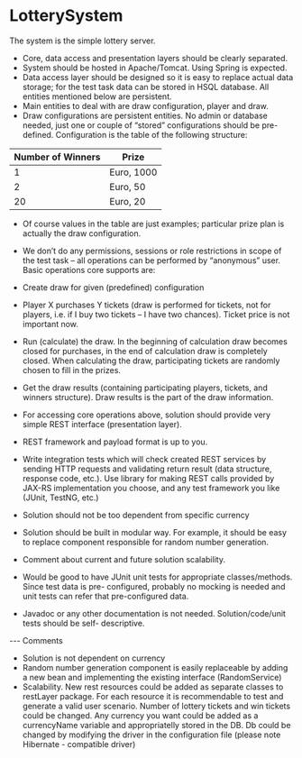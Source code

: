 LotterySystem
=============

The system is the simple lottery server.

- Core, data access and presentation layers should be clearly separated.
- System should be hosted in Apache/Tomcat. Using Spring is expected.
- Data access layer should be designed so it is easy to replace actual data storage; for the test task
 data can be stored in HSQL database. All entities mentioned below are persistent.
- Main entities to deal with are draw configuration, player and draw.
- Draw configurations are persistent entities. No admin or database needed, just one or couple of
 “stored” configurations should be pre-defined. Configuration is the table of the following structure:


| Number of Winners | Prize   |   
|-------------|---------------|  
| 1 | Euro, 1000| 
| 2 | Euro, 50 | 
| 20| Euro, 20 |


- Of course values in the table are just examples; particular prize plan is actually the draw
configuration.

- We don’t do any permissions, sessions or role restrictions in scope of the test task – all operations
  can be performed by “anonymous” user. Basic operations core supports are:
- Create draw for given (predefined) configuration
- Player X purchases Y tickets (draw is performed for tickets, not for players, i.e. if I buy two
  tickets – I have two chances). Ticket price is not important now.
- Run (calculate) the draw. In the beginning of calculation draw becomes closed for purchases,
  in the end of calculation draw is completely closed. When calculating the draw, participating
  tickets are randomly chosen to fill in the prizes.
- Get the draw results (containing participating players, tickets, and winners structure). Draw
  results is the part of the draw information.

- For accessing core operations above, solution should provide very simple REST interface
  (presentation layer). 
- REST framework and payload format is up to you.
- Write integration tests which will check created REST services by sending HTTP requests and
  validating return result (data structure, response code, etc.). Use library for making REST calls
  provided by JAX-RS implementation you choose, and any test framework you like (JUnit, TestNG,
  etc.)
- Solution should not be too dependent from specific currency
- Solution should be built in modular way. For example, it should be easy to replace component
  responsible for random number generation.
- Comment about current and future solution scalability.
- Would be good to have JUnit unit tests for appropriate classes/methods. Since test data is pre-
  configured, probably no mocking is needed and unit tests can refer that pre-configured data.
- Javadoc or any other documentation is not needed. Solution/code/unit tests should be self-
  descriptive.


--- Comments

- Solution is not dependent on currency
- Random number generation component is easily replaceable by adding a new bean and implementing the existing interface (RandomService)
- Scalability. New rest resources could be added as separate classes to restLayer package. For each resource it is recommendable to test and generate a valid user scenario. Number of lottery tickets and win tickets could be changed. Any currency you want could be added as a currencyName variable and appropriatelly stored in the DB. Db could be changed by modifying the driver in the configuration file (please note Hibernate - compatible driver)


